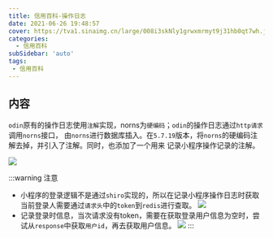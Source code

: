 ```yaml
---
title: 信用百科-操作日志
date: 2021-06-26 19:48:57
cover: https://tva1.sinaimg.cn/large/008i3skNly1grwxmrmyt9j31hb0qt7wh.jpg
categories:
  - 信用百科
subSidebar: 'auto'
tags:
 - 信用百科
---
```



<!-- more -->

## 内容

`odin`原有的操作日志使用`注解`实现，norns为`硬编码`；`odin`的操作日志通过`http请求`调用`norns`接口，
由`norns`进行数据库插入。在`5.7.19`版本，将`norns`的硬编码注解去掉，并引入了注解。同时，也添加了一个用来
记录小程序操作记录的注解。

![](https://tva1.sinaimg.cn/large/008i3skNly1grwxvh9i60j31dj0u0dxz.jpg)

:::warning 注意
+ 小程序的登录逻辑不是通过`shiro`实现的，所以在记录小程序操作日志时获取当前登录人需要通过`请求头`中的`token`到`redis`进行查取。
![](https://tva1.sinaimg.cn/large/008i3skNly1grwy1sqk0bj31dj0u0dw6.jpg)
+ 记录登录时信息，当次请求没有token，需要在获取登录用户信息为空时，尝试从`response`中获取`用户id`，再去获取用户信息。
![](https://tva1.sinaimg.cn/large/008i3skNly1grwy4vzubuj61dj0u0asn02.jpg)
:::
